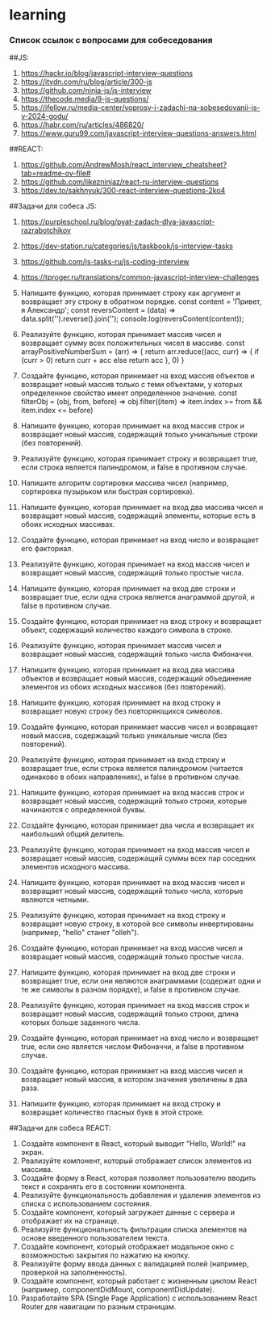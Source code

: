 # learning

### Список ссылок с вопросами для собеседования

  ##JS:
  1. https://hackr.io/blog/javascript-interview-questions
  2. https://itvdn.com/ru/blog/article/300-js
  3. https://github.com/ninja-js/js-interview
  4. https://thecode.media/9-js-questions/
  5. https://ifellow.ru/media-center/voprosy-i-zadachi-na-sobesedovanii-js-v-2024-godu/
  6. https://habr.com/ru/articles/486820/
  7. https://www.guru99.com/javascript-interview-questions-answers.html

  ##REACT:
  1. https://github.com/AndrewMosh/react_interview_cheatsheet?tab=readme-ov-file#
  2. https://github.com/likezninjaz/react-ru-interview-questions
  3. https://dev.to/sakhnyuk/300-react-interview-questions-2ko4

  ##Задачи для собеса JS:
  1. https://purpleschool.ru/blog/pyat-zadach-dlya-javascript-razrabotchikov
  2. https://dev-station.ru/categories/js/taskbook/js-interview-tasks
  3. https://github.com/js-tasks-ru/js-coding-interview
  4. https://tproger.ru/translations/common-javascript-interview-challenges

  1. Напишите функцию, которая принимает строку как аргумент и возвращает эту строку в обратном порядке.
     const content = 'Привет, я Александр';
     const reversContent = (data) => data.split('').reverse().join('');
     console.log(reversContent(content));

  2. Реализуйте функцию, которая принимает массив чисел и возвращает сумму всех положительных чисел в массиве.
      const arrayPositiveNumberSum = (arr) => {
        return arr.reduce((acc, curr) => {
            if (curr > 0) return curr + acc
            else return acc
        }, 0)
      }

  
  3. Создайте функцию, которая принимает на вход массив объектов и возвращает новый массив только с теми объектами, у которых определенное свойство имеет определенное значение.
     const filterObj = (obj, from, before) => obj.filter((item) => item.index >= from && item.index <= before)

  4. Напишите функцию, которая принимает на вход массив строк и возвращает новый массив, содержащий только уникальные строки (без повторений).
  
  5. Реализуйте функцию, которая принимает строку и возвращает true, если строка является палиндромом, и false в противном случае.
  
  6. Напишите алгоритм сортировки массива чисел (например, сортировка пузырьком или быстрая сортировка).

  8. Напишите функцию, которая принимает на вход два массива чисел и возвращает новый массив, содержащий элементы, которые есть в обоих исходных массивах.

  9. Создайте функцию, которая принимает на вход число и возвращает его факториал.
  
  10. Реализуйте функцию, которая принимает на вход массив чисел и возвращает новый массив, содержащий только простые числа.
  
  11. Напишите функцию, которая принимает на вход две строки и возвращает true, если одна строка является анаграммой другой, и false в противном случае.
  
  12. Создайте функцию, которая принимает на вход строку и возвращает объект, содержащий количество каждого символа в строке.
  
  13. Реализуйте функцию, которая принимает массив чисел и возвращает новый массив, содержащий только числа Фибоначчи.
  
  14. Напишите функцию, которая принимает на вход два массива объектов и возвращает новый массив, содержащий объединение элементов из обоих исходных массивов (без повторений).

  15. Напишите функцию, которая принимает на вход строку и возвращает новую строку без повторяющихся символов.

  16. Создайте функцию, которая принимает массив чисел и возвращает новый массив, содержащий только уникальные числа (без повторений).
  
  17. Реализуйте функцию, которая принимает на вход строку и возвращает true, если строка является палиндромом (читается одинаково в обоих направлениях), и false в противном случае.
  
  18. Напишите функцию, которая принимает на вход массив строк и возвращает новый массив, содержащий только строки, которые начинаются с определенной буквы.
  
  19. Создайте функцию, которая принимает два числа и возвращает их наибольший общий делитель.
  
  20. Реализуйте функцию, которая принимает на вход массив чисел и возвращает новый массив, содержащий суммы всех пар соседних элементов исходного массива.

  21. Напишите функцию, которая принимает на вход массив чисел и возвращает новый массив, содержащий только числа, которые являются четными.

  22. Реализуйте функцию, которая принимает на вход строку и возвращает новую строку, в которой все символы инвертированы (например, "hello" станет "olleh").
  
  23. Создайте функцию, которая принимает на вход массив чисел и возвращает новый массив, содержащий только простые числа.
  
  24. Напишите функцию, которая принимает на вход две строки и возвращает true, если они являются анаграммами (содержат одни и те же символы в разном порядке), и false в противном случае.
  
  25. Реализуйте функцию, которая принимает на вход массив строк и возвращает новый массив, содержащий только строки, длина которых больше заданного числа.
  
  26. Создайте функцию, которая принимает на вход число и возвращает true, если оно является числом Фибоначчи, и false в противном случае.

  27. Создайте функцию, которая принимает на вход массив чисел и возвращает новый массив, в котором значения увеличены в два раза.

  28. Напишите функцию, которая принимает на вход строку и возвращает количество гласных букв в этой строке.

  ##Задачи для собеса REACT:
  1. Создайте компонент в React, который выводит "Hello, World!" на экран.
  2. Реализуйте компонент, который отображает список элементов из массива.
  3. Создайте форму в React, которая позволяет пользователю вводить текст и сохранять его в состоянии компонента.
  4. Реализуйте функциональность добавления и удаления элементов из списка с использованием состояния.
  5. Создайте компонент, который загружает данные с сервера и отображает их на странице.
  6. Реализуйте функциональность фильтрации списка элементов на основе введенного пользователем текста.
  7. Создайте компонент, который отображает модальное окно с возможностью закрытия по нажатию на кнопку.
  8. Реализуйте форму ввода данных с валидацией полей (например, проверкой на заполненность).
  9. Создайте компонент, который работает с жизненным циклом React (например, componentDidMount, componentDidUpdate).
  10. Разработайте SPA (Single Page Application) с использованием React Router для навигации по разным страницам.

  
